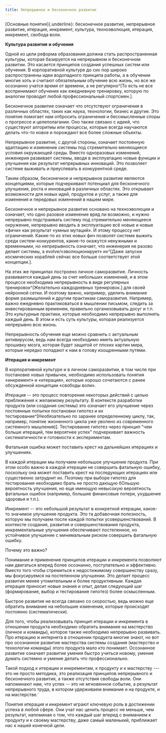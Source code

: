 ```yaml
---
title: Непрерывное и бесконечное развитие
---
```


[Основные понятия]{.underline}: бесконечное развитие, непрерывное
развитие, итерация, инкремент, культура, техноэволюция, итерация,
инкремент, свобода воли.

**Культура** **развития** **и обучения**

Одной из цели реформа образования должна стать распространенная
культуры, которая базируется на непрерывном и бесконечном развитии. Это
касается принципов создания успешных систем или обучения. В
корпоративной культуре до сих пор широко распространены идеи водопадного
принципа работы, а в обучении многие хоть и считают обязательным
обучение всю жизнь, но все же осознанно учатся время от времени, а не
регулярно^[То есть не все воспринимают обучение как
ежедневную тренировку, которую по аналогии проводит любой
профессиональный спортсмен.].

Бесконечное развитие означает что отсутствуют ограничения в различных
областях, таких как наука, технологии, бизнес и другие. Это понятие
помогает нам отбросить ограничения и бессмысленные споры о прогрессе и
целеполагании. Оно также связано с идеей, что существуют алгоритмы или
процессы, которые всегда научаются делать что-то новое и порождают все
более сложные объекты.

Непрерывное развитие, с другой стороны, означает постоянную адаптацию и
изменение системы под стремительно меняющиеся условия окружающей среды.
Вместо одноразовых изменений, инженерия развивает системы, вводя в
эксплуатацию новые функции и улучшения как результат непрерывных
инноваций. Это позволяет системе выживать и преуспевать в конкурентной
среде.

Таким образом, бесконечное и непрерывное развитие являются концепциями,
которые подчеркивают потенциал для бесконечного улучшения, роста и
инноваций в различных областях. Это открывает возможности для новых
идей, продуктов и услуг, а также для изменения и передовых изменений в
нашем мире.

Бесконечное и непрерывное развитие основано на техноэволюции и означает,
что одно разовое изменение вряд ли возможно, и нужно непрерывно
подстраивать систему под стремительно меняющееся окружение, непрерывно
вводить в эксплуатацию всё новые и новые «фичи» как результат «умных
мутаций». И этому процессу нет ограничений. Какие-то из этих новых фич
позволят системе выжить среди систем-конкурентов, какие-то окажутся
ненужными и временными, но непрерывность означает, что инженерия не
разово делает системы, а evolve/«эволюционирует»
их^[Даже запуски космических кораблей сейчас все больше
соответствует этой концепции.].

На этих же принципах построено личное саморазвитие. Личность развивается
каждый день за счет небольших изменений, и в этом процессе необходима
непрерывность в виде регулярных тренировок^[Желательно
каждодневных тренировок.] для своей нейронной сетки. И
поэтому важно, например, уделить внимание форме размышлений и другим
практикам саморазвития. Например, важно ежедневно практиковаться в
мышлении письмом, следить за инвестированным временем, правильно
организовывать досуг и т.п. Это культурные практики, которые необходимо
непрерывно выполнять каждый день. В этом и есть суть культуры, которая
реализуется непрерывно всю жизнь.

Непрерывность обучения еще можно сравнить с актуальным антивирусом, ведь
нам всегда необходимо иметь актуальную прошивку мозга, которая будет
защитой от плохих картин мира, которые нередко попадают к нам в голову
изощренными путями.

**Итерация и инкремент**

В корпоративной культуре и в личном саморазвитии, в том числе при
постановке новых привычек, необходимо использовать понятия «инкремент» и
«итерация», которые хорошо сочетаются с ранее обсужденной концепции
«свободы воли».

Итерация -- это процесс повторения некоторых действий с целью
приближения к желаемому результату. В контексте разработки продукта (или
создания системы) это означает его улучшение через постоянные попытки
постановки гипотез и их тестирование^[Необязательно по
заранее определенному циклу, так, например, понятие жизненного цикла уже
уволено из современного системного мышления)].
Тестирование гипотез через принцип "чем больше итераций, тем вероятнее
успех" подчеркивает важность систематичности и готовности к
экспериментам.

Фатальная ошибка может поставить крест на дальнейших итерациях и
улучшениях.

В каждой итерации мы получаем небольшое улучшение продукта. При этом
особо важно в каждой итерации не совершить фатальную ошибку, поскольку
она может поставить крест на последующих итерациях или существенно
затруднит их. Поэтому при выборе гипотез для тестирования необходимо
брать не просто дающую бОльшую вероятность улучшения, но еще имеющую
невысокую вероятность фатальных ошибок (например, большие финансовые
потери, ухудшение здоровья и т.п.).

Инкремент -- это небольшой результат в конкретной итерации, какое-то
значимое улучшение продукта. Это та добавочная полезность, которую мы
получаем после каждой попытки усовершенствований. В контексте создания,
развития и совершенствования продукта, инкрементальные улучшения
обеспечивают постепенное, но устойчивое улучшение с минимальным риском
совершить фатальную ошибку.

Почему это важно?

Понимание и применение принципов итерации и инкремента позволяют нам
двигаться вперед более осознанно, поступательно и эффективно. Вместо
того чтобы стремиться к недостижимому совершенству сразу, мы
фокусируемся на постепенном улучшении. Это делает процесс развития менее
утомительным и более продуктивным. Каждая итерация приносит новые знания
и опыт, делая следующий шаг (формирование, выбор и тестирование гипотез)
более осмысленным.

Быстрое развитие не всегда связано со скоростью, ведь можно еще обратить
внимание на небольшие изменения, которые происходят постоянно
(систематически).

Для того, чтобы реализовывать принцип итерации и инкремента в отношении
продукта необходимо обратить внимание на мастерство (личное и команды),
которое также необходимо непрерывно развивать. Про итерацию и интернета
в отношении продукта многие знают, но вот про осознанное развитие
мастерства системы создания (мастерство и технологии команды) этого
продукта мало кто понимает. Осознанное развитие означает развитие умения
быстро учиться новому, умение думать системно и умение делать что
профессионально.

Такой подход к итерации и инкрементам, к продукту и к мастерству --- это
не просто методика, это реализация принципов непрерывного и бесконечного
развития, а также отсутствия свободы воли. Они напоминают нам, что успех
-- это не мгновенное событие, а результат непрерывного труда, в котором
удерживаем внимание и на продукте, и на мастерстве.\`

Понятия итерация и инкремент играют ключевую роль в достижении успеха в
любой сфере. Они учат нас ценить процесс не меньше, чем результат,
напоминая о том, что каждый шаг вперед с вниманием к продукту и к своему
мастерству, даже самый маленький, приближает нас к нашей конечной цели.
